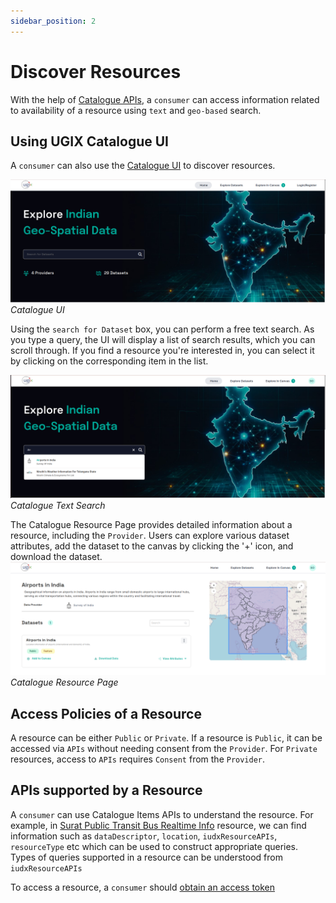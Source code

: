 ```yaml
---
sidebar_position: 2
---
```



# Discover Resources
With the help of [Catalogue APIs](https://dx.ugix.org.in/cat/apis), a `consumer` can access information related to availability of a resource using `text` and `geo-based` search.


## Using UGIX Catalogue UI

A `consumer` can also use the [Catalogue UI](https://catalogue.ugix.org.in/) to discover resources. 

![Catalogue UI](../../resources/cat/cat_home_page.png)<br/>
*Catalogue UI*

Using the `search for Dataset` box, you can perform a free text search. As you type a query, the UI will display a list of search results, which you can scroll through. If you find a resource you're interested in, you can select it by clicking on the corresponding item in the list.

![Catalogue Text Search](../../resources/cat/cat_air_search.png)<br/>
*Catalogue Text Search*

The Catalogue Resource Page provides detailed information about a resource, including the `Provider`. Users can explore various dataset attributes, add the dataset to the canvas by clicking the '+' icon, and download the dataset.
![Catalogue Resource Page](../../resources/cat/cat_res_page.png)<br/>
*Catalogue Resource Page*

## Access Policies of a Resource
A resource can be either `Public` or `Private`. If a resource is `Public`, it can be accessed via `APIs` without needing consent from the `Provider`. For `Private` resources, access to `APIs` requires `Consent` from the `Provider`.

## APIs supported by a Resource
A `consumer` can use Catalogue Items APIs to understand the resource. For example, in [Surat Public Transit Bus Realtime Info](https://api.catalogue.iudx.org.in/iudx/cat/v1/item?id=suratmunicipal.org/6db486cb4f720e8585ba1f45a931c63c25dbbbda/rs.iudx.org.in/surat-itms-realtime-info/surat-itms-live-eta) resource, we can find information such as `dataDescriptor`, `location`, `iudxResourceAPIs`, `resourceType` etc which can be used to construct appropriate queries. Types of queries supported in a resource can be understood from `iudxResourceAPIs`

To access a resource, a `consumer` should [obtain an access token](./consumer_obtaining_access_token.md)